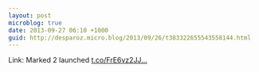 ```yaml
---
layout: post
microblog: true
date: 2013-09-27 06:10 +1000
guid: http://desparoz.micro.blog/2013/09/26/t383322655543558144.html
---
```

Link: Marked 2 launched [t.co/FrE6vz2JJ...](http://t.co/FrE6vz2JJe)
